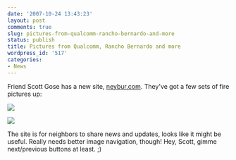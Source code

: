 ```yaml
---
date: '2007-10-24 13:43:23'
layout: post
comments: true
slug: pictures-from-qualcomm-rancho-bernardo-and-more
status: publish
title: Pictures from Qualcomm, Rancho Bernardo and more
wordpress_id: '517'
categories:
- News
---
```


Friend Scott Gose has a new site, [neybur.com](http://neybur.com). They've got a few sets of fire pictures up:


[![](http://www.phfactor.net/wp-pics/rancho_bernardo4-wp.jpg)](http://neybur.com)



[
](http://neybur.com)


[![](http://www.phfactor.net/wp-pics/canyon_country-wp.jpg)](http://neybur.com)


The site is for neighbors to share news and updates, looks like it might be useful. Really needs better image navigation, though! Hey, Scott, gimme next/previous buttons at least. ;)
